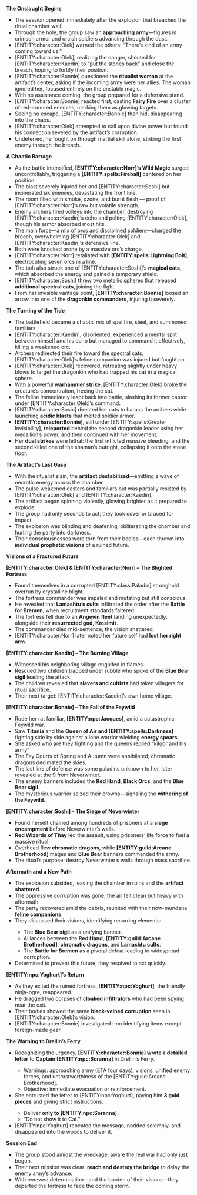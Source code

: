<p><strong>The Onslaught Begins</strong></p>
<ul>
<li>The session opened immediately after the explosion that breached the ritual chamber wall.</li>
<li>Through the hole, the group saw an <strong>approaching army</strong>&mdash;figures in crimson armor and orcish soldiers advancing through the dust.</li>
<li>[ENTITY:character:Olek] warned the others: &ldquo;There&rsquo;s kind of an army coming toward us.&rdquo;</li>
<li>[ENTITY:character:Olek], realizing the danger, shouted for [ENTITY:character:Kaedin] to &ldquo;put the stones back&rdquo; and close the breach, hoping to fortify their position.</li>
<li>[ENTITY:character:Bonnie] questioned the <strong>ritualist woman</strong> at the artifact&rsquo;s center, asking if the incoming army were her allies. The woman ignored her, focused entirely on the unstable magic.</li>
<li>With no assistance coming, the group prepared for a defensive stand.</li>
<li>[ENTITY:character:Bonnie] reacted first, casting <strong>Fairy Fire</strong> over a cluster of red-armored enemies, marking them as glowing targets.</li>
<li>Seeing no escape, [ENTITY:character:Bonnie] then hid, disappearing into the chaos.</li>
<li>[ENTITY:character:Olek] attempted to call upon divine power but found his connection severed by the artifact&rsquo;s corruption.</li>
<li>Undeterred, he fought on through martial skill alone, striking the first enemy through the breach.</li>
</ul>
<p><strong>A Chaotic Barrage</strong></p>
<ul>
<li>As the battle intensified, <strong>[ENTITY:character:Norr]&rsquo;s Wild Magic</strong> surged uncontrollably, triggering a <strong>[ENTITY:spells:Fireball]</strong> centered on her position.</li>
<li>The blast severely injured her and [ENTITY:character:Soshi] but incinerated six enemies, devastating the front line.</li>
<li>The room filled with smoke, ozone, and burnt flesh &mdash; proof of [ENTITY:character:Norr]&rsquo;s raw but volatile strength.</li>
<li>Enemy archers fired volleys into the chamber, destroying [ENTITY:character:Kaedin]&rsquo;s echo and pelting [ENTITY:character:Olek], though his armor absorbed most hits.</li>
<li>The main force&mdash;a mix of orcs and disciplined soldiers&mdash;charged the breach, overwhelming [ENTITY:character:Olek] and [ENTITY:character:Kaedin]&rsquo;s defensive line.</li>
<li>Both were knocked prone by a massive orc&rsquo;s charge.</li>
<li>[ENTITY:character:Norr] retaliated with <strong>[ENTITY:spells:Lightning Bolt]</strong>, electrocuting seven orcs in a line.</li>
<li>The bolt also struck one of [ENTITY:character:Soshi]&rsquo;s <strong>magical cats</strong>, which absorbed the energy and gained a temporary shield.</li>
<li>[ENTITY:character:Soshi] threw two metallic spheres that released <strong>additional spectral cats</strong>, joining the fight.</li>
<li>From her invisible vantage point, <strong>[ENTITY:character:Bonnie]</strong> loosed an arrow into one of the <strong>dragonkin commanders</strong>, injuring it severely.</li>
</ul>
<p><strong>The Turning of the Tide</strong></p>
<ul>
<li>The battlefield became a chaotic mix of spellfire, steel, and summoned familiars.</li>
<li>[ENTITY:character:Kaedin], disoriented, experienced a mental split between himself and his echo but managed to command it effectively, killing a weakened orc.</li>
<li>Archers redirected their fire toward the spectral cats; [ENTITY:character:Olek]&rsquo;s feline companion was injured but fought on.</li>
<li>[ENTITY:character:Olek] recovered, retreating slightly under heavy blows to target the dragonkin who had trapped his cat in a magical sphere.</li>
<li>With a powerful <strong>warhammer strike</strong>, [ENTITY:character:Olek] broke the creature&rsquo;s concentration, freeing the cat.</li>
<li>The feline immediately leapt back into battle, slashing its former captor under [ENTITY:character:Olek]&rsquo;s command.</li>
<li>[ENTITY:character:Soshi] directed her cats to harass the archers while launching <strong>acidic blasts</strong> that melted soldier armor.</li>
<li><strong>[ENTITY:character:Bonnie]</strong>, still under [ENTITY:spells:Greater Invisibility], <strong>teleported</strong> behind the second dragonkin leader using her medallion&rsquo;s power, and then continued with her movement.</li>
<li>Her <strong>dual strikes</strong> were lethal: the first inflicted massive bleeding, and the second killed one of the shaman&rsquo;s outright, collapsing it onto the stone floor.</li>
</ul>
<p><strong>The Artifact&rsquo;s Last Gasp</strong></p>
<ul>
<li>With the ritualist slain, the <strong>artifact destabilized</strong>&mdash;emitting a wave of necrotic energy across the chamber.</li>
<li>The pulse weakened casters and familiars but was partially resisted by [ENTITY:character:Olek] and [ENTITY:character:Kaedin].</li>
<li>The artifact began spinning violently, glowing brighter as it prepared to explode.</li>
<li>The group had only seconds to act; they took cover or braced for impact.</li>
<li>The explosion was blinding and deafening, obliterating the chamber and hurling the party into darkness.</li>
<li>Their consciousnesses were torn from their bodies&mdash;each thrown into <strong>individual prophetic visions</strong> of a ruined future.</li>
</ul>
<p><strong>Visions of a Fractured Future</strong></p>
<p><strong>[ENTITY:character:Olek] &amp; [ENTITY:character:Norr] &ndash; The Blighted Fortress</strong></p>
<ul>
<li>Found themselves in a corrupted [ENTITY:class:Paladin] stronghold overrun by crystalline blight.</li>
<li>The fortress commander was impaled and mutating but still conscious.</li>
<li>He revealed that <strong>Lamashtu&rsquo;s cults</strong> infiltrated the order after the <strong>Battle for Bremen</strong>, when recruitment standards faltered.</li>
<li>The fortress fell due to an <strong>Angevin fleet</strong> landing unexpectedly, alongside their <strong>resurrected god, Kresimir</strong>.</li>
<li>The commander died mid-sentence; the vision shattered.</li>
<li>[ENTITY:character:Norr] later noted her future self had <strong>lost her right arm</strong>.</li>
</ul>
<p><strong>[ENTITY:character:Kaedin] &ndash; The Burning Village</strong></p>
<ul>
<li>Witnessed his neighboring village engulfed in flames.</li>
<li>Rescued two children trapped under rubble who spoke of the <strong>Blue Bear sigil</strong> leading the attack.</li>
<li>The children revealed that <strong>slavers and cultists</strong> had taken villagers for ritual sacrifice.</li>
<li>Their next target: [ENTITY:character:Kaedin]&rsquo;s own home village.</li>
</ul>
<p><strong>[ENTITY:character:Bonnie] &ndash; The Fall of the Feywild</strong></p>
<ul>
<li>Rode her rat familiar, <strong>[ENTITY:npc:Jacques]</strong>, amid a catastrophic Feywild war.</li>
<li>Saw <strong>Titania</strong> and the <strong>Queen of Air and [ENTITY:spells:Darkness]</strong> fighting side by side against a lone warrior wielding <strong>energy spears</strong>.</li>
<li>She asked who are they fighting and the queens replied &ldquo;kilgor and his army&rdquo;</li>
<li>The Fey Courts of Spring and Autumn were annihilated; chromatic dragons decimated the skies.</li>
<li>The last line of defense was some paladins unknown to her, later revealed at the 9 from Neverwinter.</li>
<li>The enemy banners included the <strong>Red Hand</strong>, <strong>Black Orcs</strong>, and the <strong>Blue Bear sigil</strong>.</li>
<li>The mysterious warrior seized their crowns&mdash;signaling the <strong>withering of the Feywild</strong>.</li>
</ul>
<p><strong>[ENTITY:character:Soshi] &ndash; The Siege of Neverwinter</strong></p>
<ul>
<li>Found herself chained among hundreds of prisoners at a <strong>siege encampment</strong> before Neverwinter&rsquo;s walls.</li>
<li><strong>Red Wizards of Thay</strong> led the assault, using prisoners&rsquo; life force to fuel a massive ritual.</li>
<li>Overhead flew <strong>chromatic dragons</strong>, while <strong>[ENTITY:guild:Arcane Brotherhood]</strong> mages and <strong>Blue Bear</strong> banners commanded the army.</li>
<li>The ritual&rsquo;s purpose: destroy Neverwinter&rsquo;s walls through mass sacrifice.</li>
</ul>
<p><strong>Aftermath and a New Path</strong></p>
<ul>
<li>The explosion subsided, leaving the chamber in ruins and the <strong>artifact shattered</strong>.</li>
<li>The oppressive corruption was gone; the air felt clean but heavy with aftermath.</li>
<li>The party recovered amid the debris, reunited with their now-mundane <strong>feline companions</strong>.</li>
<li>They discussed their visions, identifying recurring elements:</li>
<ul>
<li>The <strong>Blue Bear sigil</strong> as a unifying banner.</li>
<li>Alliances between the <strong>Red Hand</strong>, <strong>[ENTITY:guild:Arcane Brotherhood]</strong>, <strong>chromatic dragons</strong>, and <strong>Lamashtu cults</strong>.</li>
<li>The <strong>Battle for Bremen</strong> as a pivotal defeat leading to widespread corruption.</li>
</ul>
<li>Determined to prevent this future, they resolved to act quickly.</li>
</ul>
<p><strong>[ENTITY:npc:Yoghurt]&rsquo;s Return</strong></p>
<ul>
<li>As they exited the ruined fortress, <strong>[ENTITY:npc:Yoghurt]</strong>, the friendly ninja-ogre, reappeared.</li>
<li>He dragged two corpses of <strong>cloaked infiltrators</strong> who had been spying near the exit.</li>
<li>Their bodies showed the same <strong>black-veined corruption</strong> seen in [ENTITY:character:Olek]&rsquo;s vision.</li>
<li>[ENTITY:character:Bonnie] investigated&mdash;no identifying items except foreign-made gear.</li>
</ul>
<p><strong>The Warning to Drellin&rsquo;s Ferry</strong></p>
<ul>
<li>Recognizing the urgency, <strong>[ENTITY:character:Bonnie] wrote a detailed letter</strong> to <strong>Captain [ENTITY:npc:Soranna]</strong> in Drellin&rsquo;s Ferry.</li>
<ul>
<li>Warnings: approaching army (ETA four days), visions, unified enemy forces, and untrustworthiness of the [ENTITY:guild:Arcane Brotherhood].</li>
<li>Objective: immediate evacuation or reinforcement.</li>
</ul>
<li>She entrusted the letter to [ENTITY:npc:Yoghurt], paying him <strong>3 gold pieces</strong> and giving strict instructions:</li>
<ul>
<li>Deliver <strong>only to [ENTITY:npc:Soranna]</strong>.</li>
<li>&ldquo;Do not show it to Cat.&rdquo;</li>
</ul>
<li>[ENTITY:npc:Yoghurt] repeated the message, nodded solemnly, and disappeared into the woods to deliver it.</li>
</ul>
<p><strong>Session End</strong></p>
<ul>
<li>The group stood amidst the wreckage, aware the real war had only just begun.</li>
<li>Their next mission was clear: <strong>reach and destroy the bridge</strong> to delay the enemy army&rsquo;s advance.</li>
<li>With renewed determination&mdash;and the burden of their visions&mdash;they departed the fortress to face the coming storm.</li>
</ul>

